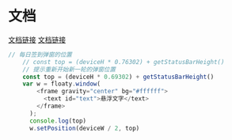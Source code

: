 # 文档 
[文档链接](http://doc.autoxjs.com/#/)
[文档链接](https://docs.autojs6.com/#/overview)

```javascript
// 每日签到弹窗的位置
    // const top = (deviceH * 0.76302) + getStatusBarHeight()
    // 提示重新开始新一轮的弹窗位置
    const top = (deviceH * 0.69302) + getStatusBarHeight()
    var w = floaty.window(
        <frame gravity="center" bg="#ffffff">
          <text id="text">悬浮文字</text>
        </frame>
      );
      console.log(top)
      w.setPosition(deviceW / 2, top)
```